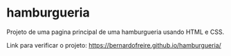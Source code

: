 # hamburgueria

Projeto de uma pagina principal de uma hamburgueria usando HTML e CSS.

Link para verificar o projeto: https://bernardofreire.github.io/hamburgueria/
